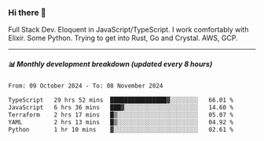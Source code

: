 ### Hi there 👋

Full Stack Dev. Eloquent in JavaScript/TypeScript. I work comfortably with Elixir. Some Python. Trying to get into Rust, Go and Crystal. AWS, GCP.

***

##### 📊 Monthly development breakdown (updated every 8 hours)

<!--START_SECTION:waka-->

```txt
From: 09 October 2024 - To: 08 November 2024

TypeScript   29 hrs 52 mins  ████████████████▓░░░░░░░░   66.01 %
JavaScript   6 hrs 36 mins   ███▓░░░░░░░░░░░░░░░░░░░░░   14.60 %
Terraform    2 hrs 17 mins   █▒░░░░░░░░░░░░░░░░░░░░░░░   05.07 %
YAML         2 hrs 13 mins   █▒░░░░░░░░░░░░░░░░░░░░░░░   04.92 %
Python       1 hr 10 mins    ▓░░░░░░░░░░░░░░░░░░░░░░░░   02.61 %
```

<!--END_SECTION:waka-->
